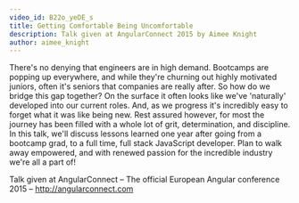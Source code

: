 ```yaml
---
video_id: B22o_yeDE_s
title: Getting Comfortable Being Uncomfortable
description: Talk given at AngularConnect 2015 by Aimee Knight
author: aimee_knight
---
```

There's no denying that engineers are in high demand. Bootcamps are popping up everywhere, and while they're churning out highly motivated juniors, often it's seniors that companies are really after. So how do we bridge this gap together? On the surface it often looks like we've 'naturally' developed into our current roles. And, as we progress it's incredibly easy to forget what it was like being new. Rest assured however, for most the journey has been filled with a whole lot of grit, determination, and discipline. In this talk, we'll discuss lessons learned one year after going from a bootcamp grad, to a full time, full stack JavaScript developer. Plan to walk away empowered, and with renewed passion for the incredible industry we're all a part of!

Talk given at AngularConnect – The official European Angular conference 2015 – http://angularconnect.com